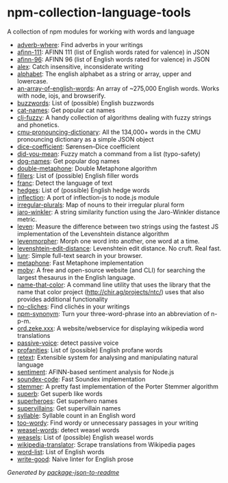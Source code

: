 # npm-collection-language-tools

A collection of npm modules for working with words and language

- [adverb-where](https://github.com/duereg/adverb-where): Find adverbs in your writings
- [afinn-111](https://github.com/wooorm/afinn-111): AFINN 111 (list of English words rated for valence) in JSON
- [afinn-96](https://github.com/wooorm/afinn-96): AFINN 96 (list of English words rated for valence) in JSON
- [alex](https://github.com/wooorm/alex): Catch insensitive, inconsiderate writing
- [alphabet](https://github.com/jonschlinkert/alphabet): The english alphabet as a string or array, upper and lowercase.
- [an-array-of-english-words](https://github.com/zeke/an-array-of-english-words): An array of ~275,000 English words. Works with node, iojs, and browserify.
- [buzzwords](https://github.com/wooorm/buzzwords): List of (possible) English buzzwords
- [cat-names](https://github.com/sindresorhus/cat-names): Get popular cat names
- [clj-fuzzy](https://github.com/Yomguithereal/clj-fuzzy): A handy collection of algorithms dealing with fuzzy strings and phonetics.
- [cmu-pronouncing-dictionary](https://github.com/zeke/cmu-pronouncing-dictionary): All the 134,000+ words in the CMU pronouncing dictionary as a simple JSON object
- [dice-coefficient](https://github.com/wooorm/dice-coefficient): Sørensen–Dice coefficient
- [did-you-mean](https://github.com/inca/did-you-mean): Fuzzy match a command from a list (typo-safety)
- [dog-names](https://github.com/sindresorhus/dog-names): Get popular dog names
- [double-metaphone](https://github.com/wooorm/double-metaphone): Double Metaphone algorithm
- [fillers](https://github.com/wooorm/fillers): List of (possible) English filler words
- [franc](https://github.com/wooorm/franc): Detect the language of text
- [hedges](https://github.com/wooorm/hedges): List of (possible) English hedge words
- [inflection](https://github.com/dreamerslab/node.inflection): A port of inflection-js to node.js module
- [irregular-plurals](https://github.com/sindresorhus/irregular-plurals): Map of nouns to their irregular plural form
- [jaro-winkler](https://github.com/jordanthomas/jaro-winkler): A string similarity function using the Jaro-Winkler distance metric.
- [leven](https://github.com/sindresorhus/leven): Measure the difference between two strings using the fastest JS implementation of the Levenshtein distance algorithm
- [levenmorpher](https://github.com/zeke/levenmorpher): Morph one word into another, one word at a time.
- [levenshtein-edit-distance](https://github.com/wooorm/levenshtein-edit-distance): Levenshtein edit distance. No cruft. Real fast.
- [lunr](https://github.com/olivernn/lunr.js): Simple full-text search in your browser.
- [metaphone](https://github.com/wooorm/metaphone): Fast Metaphone implementation
- [moby](https://github.com/zeke/moby): A free and open-source website (and CLI) for searching the largest thesaurus in the English language.
- [name-that-color](https://github.com/ryanzec/name-that-color): A command line utility that uses the library that the name that color project (http://chir.ag/projects/ntc/) uses that also provides additional functionality
- [no-cliches](https://github.com/duereg/no-cliches): Find clichés in your writings
- [npm-synonym](https://github.com/zeke/npm-synonym): Turn your three-word-phrase into an abbreviation of n-p-m.
- [ord.zeke.xxx](https://github.com/zeke/translator): A website/webservice for displaying wikipedia word translations
- [passive-voice](https://github.com/zeke/npm-collection-language-tools.git): detect passive voice
- [profanities](https://github.com/wooorm/profanities): List of (possible) English profane words
- [retext](https://github.com/wooorm/retext): Extensible system for analysing and manipulating natural language
- [sentiment](https://github.com/thisandagain/sentiment): AFINN-based sentiment analysis for Node.js
- [soundex-code](https://github.com/wooorm/soundex-code): Fast Soundex implementation
- [stemmer](https://github.com/wooorm/stemmer): A pretty fast implementation of the Porter Stemmer algorithm
- [superb](https://github.com/sindresorhus/superb): Get superb like words
- [superheroes](https://github.com/sindresorhus/superheroes): Get superhero names
- [supervillains](https://github.com/sindresorhus/supervillains): Get supervillain names
- [syllable](https://github.com/wooorm/syllable): Syllable count in an English word
- [too-wordy](https://github.com/duereg/too-wordy): Find wordy or unnecessary passages in your writing
- [weasel-words](https://github.com/zeke/npm-collection-language-tools.git): detect weasel words
- [weasels](https://github.com/wooorm/weasels): List of (possible) English weasel words
- [wikipedia-translator](https://github.com/zeke/wikipedia-translator): Scrape translations from Wikipedia pages
- [word-list](https://github.com/sindresorhus/word-list): List of English words
- [write-good](https://github.com/btford/write-good): Naive linter for English prose

_Generated by [package-json-to-readme](https://github.com/zeke/package-json-to-readme)_
